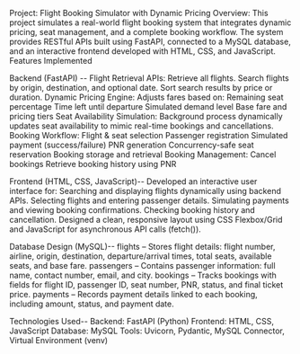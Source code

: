 Project: Flight Booking Simulator with Dynamic Pricing
Overview:
This project simulates a real-world flight booking system that integrates dynamic pricing, seat management, and a complete booking workflow. The system provides RESTful APIs built using FastAPI, connected to a MySQL database, and an interactive frontend developed with HTML, CSS, and JavaScript.
Features Implemented

Backend (FastAPI) --
Flight Retrieval APIs:
Retrieve all flights.
Search flights by origin, destination, and optional date.
Sort search results by price or duration.
Dynamic Pricing Engine:
Adjusts fares based on:
Remaining seat percentage
Time left until departure
Simulated demand level
Base fare and pricing tiers
Seat Availability Simulation:
Background process dynamically updates seat availability to mimic real-time bookings and cancellations.
Booking Workflow:
Flight & seat selection
Passenger registration
Simulated payment (success/failure)
PNR generation
Concurrency-safe seat reservation
Booking storage and retrieval
Booking Management:
Cancel bookings
Retrieve booking history using PNR

Frontend (HTML, CSS, JavaScript)--
Developed an interactive user interface for:
Searching and displaying flights dynamically using backend APIs.
Selecting flights and entering passenger details.
Simulating payments and viewing booking confirmations.
Checking booking history and cancellation.
Designed a clean, responsive layout using CSS Flexbox/Grid and JavaScript for asynchronous API calls (fetch()).

Database Design (MySQL)--
flights – Stores flight details: flight number, airline, origin, destination, departure/arrival times, total seats, available seats, and base fare.
passengers – Contains passenger information: full name, contact number, email, and city.
bookings – Tracks bookings with fields for flight ID, passenger ID, seat number, PNR, status, and final ticket price.
payments – Records payment details linked to each booking, including amount, status, and payment date.

Technologies Used--
Backend: FastAPI (Python)
Frontend: HTML, CSS, JavaScript
Database: MySQL
Tools: Uvicorn, Pydantic, MySQL Connector, Virtual Environment (venv)
